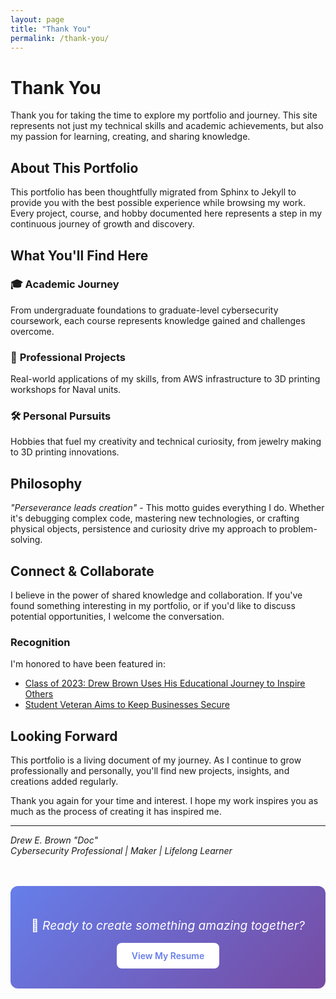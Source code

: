 ```yaml
---
layout: page
title: "Thank You"
permalink: /thank-you/
---
```


# Thank You

Thank you for taking the time to explore my portfolio and journey. This site represents not just my technical skills and academic achievements, but also my passion for learning, creating, and sharing knowledge.

## About This Portfolio

This portfolio has been thoughtfully migrated from Sphinx to Jekyll to provide you with the best possible experience while browsing my work. Every project, course, and hobby documented here represents a step in my continuous journey of growth and discovery.

## What You'll Find Here

### 🎓 **Academic Journey**
From undergraduate foundations to graduate-level cybersecurity coursework, each course represents knowledge gained and challenges overcome.

### 💼 **Professional Projects**
Real-world applications of my skills, from AWS infrastructure to 3D printing workshops for Naval units.

### 🛠️ **Personal Pursuits**
Hobbies that fuel my creativity and technical curiosity, from jewelry making to 3D printing innovations.

## Philosophy

*"Perseverance leads creation"* - This motto guides everything I do. Whether it's debugging complex code, mastering new technologies, or crafting physical objects, persistence and curiosity drive my approach to problem-solving.

## Connect & Collaborate

I believe in the power of shared knowledge and collaboration. If you've found something interesting in my portfolio, or if you'd like to discuss potential opportunities, I welcome the conversation.

### Recognition

I'm honored to have been featured in:
- [Class of 2023: Drew Brown Uses His Educational Journey to Inspire Others](https://www.odu.edu/article/class-of-2023-drew-brown-uses-his-educational-journey-to-inspire-others)
- [Student Veteran Aims to Keep Businesses Secure](https://www.odu.edu/eng/news/2022/1/student_veteran_keep#.YuQxYmHMKw4)

## Looking Forward

This portfolio is a living document of my journey. As I continue to grow professionally and personally, you'll find new projects, insights, and creations added regularly.

Thank you again for your time and interest. I hope my work inspires you as much as the process of creating it has inspired me.

---

*Drew E. Brown "Doc"*  
*Cybersecurity Professional | Maker | Lifelong Learner*

<div class="thank-you-footer">
  <p>🚀 <em>Ready to create something amazing together?</em></p>
  <a href="/resume/" class="cta-button">View My Resume</a>
</div>

<style>
.thank-you-footer {
  text-align: center;
  margin: 3rem 0;
  padding: 2rem;
  background: linear-gradient(135deg, #667eea 0%, #764ba2 100%);
  border-radius: 12px;
  color: white;
}

.thank-you-footer p {
  font-size: 1.2rem;
  margin-bottom: 1rem;
}

.cta-button {
  display: inline-block;
  background: white;
  color: #667eea;
  padding: 12px 24px;
  border-radius: 8px;
  text-decoration: none;
  font-weight: 600;
  transition: transform 0.2s ease, box-shadow 0.2s ease;
}

.cta-button:hover {
  transform: translateY(-2px);
  box-shadow: 0 4px 12px rgba(0,0,0,0.2);
  text-decoration: none;
  color: #667eea;
}
</style>